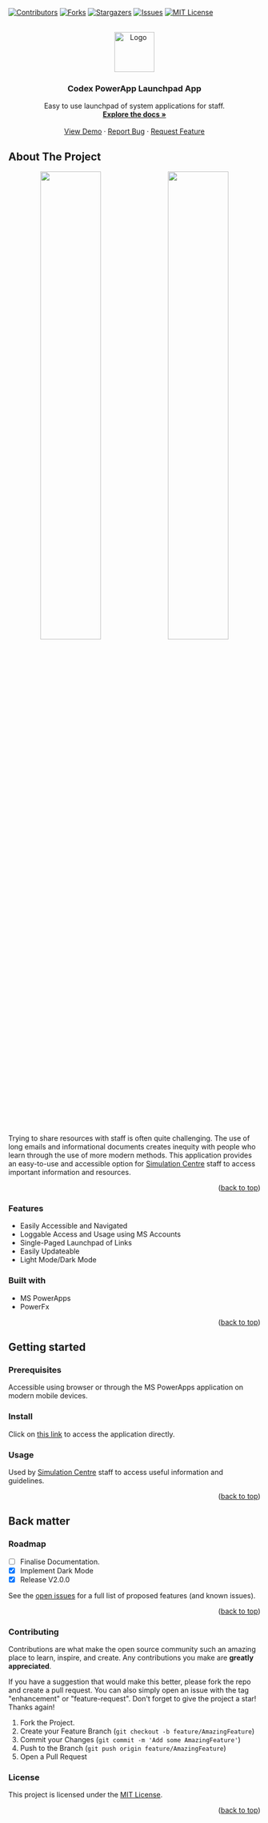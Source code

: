 <!-- TOP ROW OF BADGES -->  
[![Contributors][contributors-shield]][contributors-url]
[![Forks][forks-shield]][forks-url]
[![Stargazers][stars-shield]][stars-url]
[![Issues][issues-shield]][issues-url]
[![MIT License][license-shield]][license-url]


<a name="readme-top"></a>

<!-- PROJECT LOGO -->
<br />
<div align="center">
  <a href="https://github.com/UWLSimulationCentre/Codex">
    <img src="https://i.imgur.com/jIRIKUN.png" alt="Logo" width="80" height="80">
  </a>

<h3 align="center">Codex PowerApp Launchpad App</h3>

  <p align="center">
    Easy to use launchpad of system applications for staff.
    <br />
    <a href="https://github.com/UWLSimulationCentre/Codex"><strong>Explore the docs »</strong></a>
    <br />
    <br />
    <a href="https://github.com/UWLSimulationCentre/Codex">View Demo</a>
    ·
    <a href="https://github.com/UWLSimulationCentre/Codex/issues">Report Bug</a>
    ·
    <a href="https://github.com/UWLSimulationCentre/Codex/issues">Request Feature</a>
  </p>
</div>

<!-- ABOUT THE PROJECT -->
## About The Project
<div align="center">
  <kbd>
    <img width="49%" src="https://i.imgur.com/lpj3ecz.png" />
    <img width="49%" src="https://i.imgur.com/AUAa9Sj.png" />

  </kbd>
</div>

Trying to share resources with staff is often quite challenging. The use of long emails and informational documents creates inequity with people who learn through the use of more modern methods. This application provides an easy-to-use and accessible option for [Simulation Centre](https://www.uwl.ac.uk/business/university-venue-hire/medical-simulation-centre) staff to access important information and resources.

<p align="right">(<a href="#readme-top">back to top</a>)</p>

### Features

- Easily Accessible and Navigated
- Loggable Access and Usage using MS Accounts
- Single-Paged Launchpad of Links
- Easily Updateable
- Light Mode/Dark Mode

### Built with

- MS PowerApps
- PowerFx

<p align="right">(<a href="#readme-top">back to top</a>)</p>

## Getting started

### Prerequisites

Accessible using browser or through the MS PowerApps application on modern mobile devices.

### Install

Click on [this link](https://apps.powerapps.com/play/e/a334f803-c7e9-e554-9e2e-f8a20c6d36a4/a/5f6fdc80-cbc4-4d14-8647-8740efc3770c?tenantId=b0abd1ed-4966-4274-9f19-59dd663e81f5&hint=3011eaa0-5665-4a04-bc33-48cd8970b901&sourcetime=1701008195688) to access the application directly.

### Usage

Used by [Simulation Centre](https://www.uwl.ac.uk/business/university-venue-hire/medical-simulation-centre) staff to access useful information and guidelines.

<p align="right">(<a href="#readme-top">back to top</a>)</p>

## Back matter

<!-- ROADMAP -->
### Roadmap

- [ ] Finalise Documentation.
- [X] Implement Dark Mode
- [X] Release V2.0.0

See the [open issues](https://github.com/UWLSimulationCentre/Codex/issues) for a full list of proposed features (and known issues).

<p align="right">(<a href="#readme-top">back to top</a>)</p>

<!-- CONTRIBUTING -->

<a name="contributing"></a>

### Contributing

Contributions are what make the open source community such an amazing place to learn, inspire, and create. Any contributions you make are **greatly appreciated**.

If you have a suggestion that would make this better, please fork the repo and create a pull request. You can also simply open an issue with the tag "enhancement" or "feature-request".
Don't forget to give the project a star! Thanks again!

1. Fork the Project.
2. Create your Feature Branch (`git checkout -b feature/AmazingFeature`)
3. Commit your Changes (`git commit -m 'Add some AmazingFeature'`)
4. Push to the Branch (`git push origin feature/AmazingFeature`)
5. Open a Pull Request

### License

This project is licensed under the [MIT License](LICENSE.md).

<p align="right">(<a href="#readme-top">back to top</a>)</p>

<!-- MARKDOWN LINKS & IMAGES -->

[contributors-shield]: https://img.shields.io/github/contributors/UWLSimulationCentre/Codex.svg?style=for-the-badge
[contributors-url]: https://github.com/UWLSimulationCentre/Codex/graphs/contributors
[forks-shield]: https://img.shields.io/github/forks/UWLSimulationCentre/Codex.svg?style=for-the-badge
[forks-url]: https://github.com/UWLSimulationCentre/Codex/network/members
[stars-shield]: https://img.shields.io/github/stars/UWLSimulationCentre/Codex.svg?style=for-the-badge
[stars-url]: https://github.com/smcnab1/Codex/stargazers
[issues-shield]: https://img.shields.io/github/issues/UWLSimulationCentre/Codex.svg?style=for-the-badge
[issues-url]: https://github.com/UWLSimulationCentre/Codex/issues
[license-shield]: https://img.shields.io/github/license/UWLSimulationCentre/Codex.svg?style=for-the-badge
[license-url]: https://github.com/UWLSimulationCentre/Codex/blob/master/LICENSE.md
[email-badge]: https://img.shields.io/badge/Email-D14836?style=for-the-badge&logo=gmail&logoColor=white
[email-url]: mailto:SimulationEnquiries@uwl.ac.uk
[git-badge]: https://img.shields.io/badge/GitHub-100000?style=for-the-badge&logo=github&logoColor=white
[git-url]: https://github.com/UWLSimulationCentre
